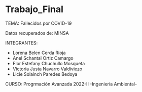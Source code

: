 # Trabajo_Final

TEMA: Fallecidos por COVID-19 

Datos recuperados de: MINSA 

INTEGRANTES:
* Lorena Belen Cerda Rioja
* Anel Schantal Ortiz Camargo
* Flor Estefany Chuchullo Mosqueta
* Victoria Justa Navarro Valdiviezo
* Licie Solainch Paredes Bedoya

CURSO: Progrmación Avanzada 2022-II
-Ingeniería Ambiental-
